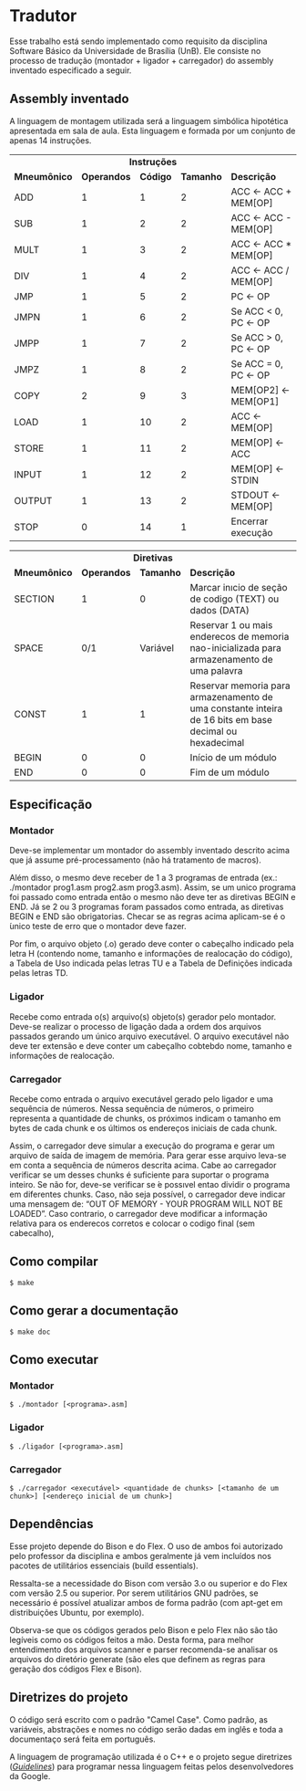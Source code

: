 # Tradutor

Esse trabalho está sendo implementado como requisito da disciplina Software Básico da Universidade de Brasília (UnB).
Ele consiste no processo de tradução (montador + ligador + carregador) do assembly inventado especificado a seguir.

## Assembly inventado
A linguagem de montagem utilizada será a linguagem simbólica hipotética apresentada em sala de aula.
Esta linguagem e formada por um conjunto de apenas 14 instruções.

<table>
  <tr><td colspan="5" align="center">                      <strong>Instruções</strong>                                 </td></tr>
  <tr>
    <td> <strong>Mneumônico</strong> </td>
    <td> <strong>Operandos</strong>  </td>
    <td> <strong>Código</strong>     </td>
    <td> <strong>Tamanho</strong>    </td>
    <td> <strong>Descrição</strong>  </td>
  </tr>
  <tr><td>     ADD    </td><td>     1     </td><td>    1   </td><td>     2    </td><td>      ACC <- ACC + MEM[OP]      </td></tr>
  <tr><td>     SUB    </td><td>     1     </td><td>    2   </td><td>     2    </td><td>      ACC <- ACC - MEM[OP]      </td></tr>
  <tr><td>     MULT   </td><td>     1     </td><td>    3   </td><td>     2    </td><td>      ACC <- ACC * MEM[OP]      </td></tr>
  <tr><td>     DIV    </td><td>     1     </td><td>    4   </td><td>     2    </td><td>      ACC <- ACC / MEM[OP]      </td></tr>
  <tr><td>     JMP    </td><td>     1     </td><td>    5   </td><td>     2    </td><td>             PC <- OP           </td></tr>
  <tr><td>    JMPN    </td><td>     1     </td><td>    6   </td><td>     2    </td><td>       Se ACC < 0, PC <- OP     </td></tr>
  <tr><td>    JMPP    </td><td>     1     </td><td>    7   </td><td>     2    </td><td>       Se ACC > 0, PC <- OP     </td></tr>
  <tr><td>    JMPZ    </td><td>     1     </td><td>    8   </td><td>     2    </td><td>       Se ACC = 0, PC <- OP     </td></tr>
  <tr><td>    COPY    </td><td>     2     </td><td>    9   </td><td>     3    </td><td>      MEM[OP2] <- MEM[OP1]      </td></tr>
  <tr><td>    LOAD    </td><td>     1     </td><td>    10  </td><td>     2    </td><td>         ACC <- MEM[OP]         </td></tr>
  <tr><td>    STORE   </td><td>     1     </td><td>    11  </td><td>     2    </td><td>         MEM[OP] <- ACC         </td></tr>
  <tr><td>    INPUT   </td><td>     1     </td><td>    12  </td><td>     2    </td><td>         MEM[OP] <- STDIN       </td></tr>
  <tr><td>    OUTPUT  </td><td>     1     </td><td>    13  </td><td>     2    </td><td>        STDOUT <- MEM[OP]       </td></tr>
  <tr><td>     STOP   </td><td>     0     </td><td>    14  </td><td>     1    </td><td>       Encerrar execução        </td></tr>
</table>

<table>
  <tr><td colspan="5" align="center">                      <strong>Diretivas</strong>                 </td></tr>
  <tr>
    <td> <strong>Mneumônico</strong> </td>
    <td> <strong>Operandos</strong>  </td>
    <td> <strong>Tamanho</strong>    </td>
    <td> <strong>Descrição</strong>  </td>
  </tr>
  <tr><td>   SECTION  </td><td>     1     </td><td>     0    </td><td>  Marcar inıcio de seção de
                                                                        codigo (TEXT) ou dados (DATA)  </td></tr>
  <tr><td>    SPACE   </td><td>    0/1    </td><td> Variável </td><td>  Reservar 1 ou mais enderecos
                                                                        de memoria nao-inicializada
                                                                        para armazenamento de uma
                                                                        palavra                        </td></tr>
  <tr><td>    CONST   </td><td>     1     </td><td>     1    </td><td>  Reservar memoria para
                                                                        armazenamento de uma constante
                                                                        inteira de 16 bits em base
                                                                        decimal ou hexadecimal         </td></tr>
  <tr><td>    BEGIN   </td><td>     0     </td><td>     0    </td><td>  Início de um módulo            </td></tr>
  <tr><td>     END    </td><td>     0     </td><td>     0    </td><td>  Fim de um módulo               </td></tr>
</table>

## Especificação

### Montador

Deve-se implementar um montador do assembly inventado descrito acima que já assume pré-processamento (não há tratamento de macros).

Além disso, o mesmo deve receber de 1 a 3 programas de entrada (ex.:  ./montador prog1.asm prog2.asm prog3.asm).
Assim, se um unico programa foi passado como entrada então o mesmo não deve ter as diretivas BEGIN e END.
Já se 2 ou 3 programas foram passados como entrada, as diretivas BEGIN e END são obrigatorias.
Checar se as regras acima aplicam-se é o ́unico teste de erro que o montador deve fazer.

Por fim, o arquivo objeto (.o) gerado deve conter o cabeçalho indicado pela letra H (contendo nome, tamanho e informações de realocação do código), a Tabela de Uso indicada pelas letras TU e a Tabela de Definições indicada pelas letras TD.

### Ligador

Recebe como entrada o(s) arquivo(s) objeto(s) gerador pelo montador.
Deve-se realizar o processo de ligação dada a ordem dos arquivos passados gerando um único arquivo executável.
O arquivo executável não deve ter extensão e deve conter um cabeçalho cobtebdo nome, tamanho e informações de realocação.

### Carregador

Recebe como entrada o arquivo executável gerado pelo ligador e uma sequência de números.
Nessa sequência de números, o primeiro representa a quantidade de chunks, os próximos indicam o tamanho em bytes de cada chunk e os últimos os endereços iniciais de cada chunk.

Assim, o carregador deve simular a execução do programa e gerar um arquivo de saída de imagem de memória.
Para gerar esse arquivo leva-se em conta a sequência de números descrita acima.
Cabe ao carregador verificar se um desses chunks é suficiente para suportar o programa inteiro.
Se não for, deve-se verificar se ́e possıvel entao dividir o programa em diferentes chunks.
Caso, não seja possível, o carregador deve indicar uma mensagem de: “OUT OF MEMORY - YOUR PROGRAM WILL NOT BE LOADED”.
Caso contrario, o carregador deve modificar a informação relativa para os enderecos corretos e colocar o codigo final (sem cabecalho),

## Como compilar
  
    $ make
    
## Como gerar a documentação
  
    $ make doc
    
## Como executar

### Montador

    $ ./montador [<programa>.asm]

### Ligador

    $ ./ligador [<programa>.asm]

### Carregador

    $ ./carregador <executável> <quantidade de chunks> [<tamanho de um chunk>] [<endereço inicial de um chunk>]

## Dependências

Esse projeto depende do Bison e do Flex. O uso de ambos foi autorizado pelo professor da disciplina e ambos geralmente já vem incluídos nos pacotes de utilitários essenciais (build essentials).

Ressalta-se a necessidade do Bison com versão 3.o ou superior e do Flex com versão 2.5 ou superior. Por serem utilitários GNU padrões, se necessário é possível atualizar ambos de forma padrão (com apt-get em distribuições Ubuntu, por exemplo).

Observa-se que os códigos gerados pelo Bison e pelo Flex não são tão legíveis como os códigos feitos a mão. Desta forma, para melhor entendimento dos arquivos scanner e parser recomenda-se analisar os arquivos do diretório generate (são eles que definem as regras para geração dos códigos Flex e Bison).

## Diretrizes do projeto

O código será escrito com o padrão "Camel Case". 
Como padrão, as variáveis, abstrações e nomes no código serão dadas em inglês e toda a documentaço será feita em português. 

A linguagem de programação utilizada é o C++ e o projeto segue diretrizes (*[Guidelines][GUIDELINES]*)
para programar nessa linguagem feitas pelos desenvolvedores da Google.

[GUIDELINES]: https://google.github.io/styleguide/cppguide.html

